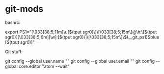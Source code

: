 # git-mods

bashrc:

export PS1="\[\033[38;5;11m\]\u\[$(tput sgr0)\]\[\033[38;5;15m\]@\h:\[$(tput sgr0)\]\[\033[38;5;6m\][\w]:\[$(tput sgr0)\]\[\033[38;5;15m\]\$(__git_ps1)$blue \[$(tput sgr0)\]"





Git stuff:

git config --global user.name ""
git config --global user.email ""
git config --global core.editor "atom --wait"

